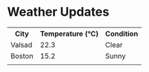 # Weather Updates

<!-- WEATHER-UPDATE-START -->
<table><tr><th>City</th><th>Temperature (°C)</th><th>Condition</th></tr><tr><td>Valsad</td><td>22.3</td><td>Clear</td></tr><tr><td>Boston</td><td>15.2</td><td>Sunny</td></tr><tr><td></td><td></td><td></td></tr></table>
<!-- WEATHER-UPDATE-END -->
